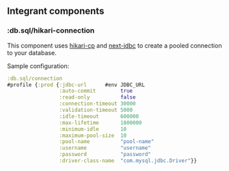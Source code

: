 ## Integrant components

### :db.sql/hikari-connection

This component uses [hikari-cp](https://github.com/tomekw/hikari-cp) and [next-jdbc](https://github.com/seancorfield/next-jdbc) to create a pooled connection to your database.

Sample configuration:

```clojure
:db.sql/connection 
#profile {:prod {:jdbc-url      #env JDBC_URL
                 :auto-commit        true
                 :read-only          false
                 :connection-timeout 30000
                 :validation-timeout 5000
                 :idle-timeout       600000
                 :max-lifetime       1800000
                 :minimum-idle       10
                 :maximum-pool-size  10
                 :pool-name          "pool-name"
                 :username           "username"
                 :password           "password"
                 :driver-class-name  "com.mysql.jdbc.Driver"}}
```